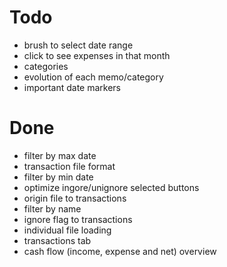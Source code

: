 # Todo

- brush to select date range
- click to see expenses in that month
- categories
- evolution of each memo/category
- important date markers
# Done

- filter by max date
- transaction file format
- filter by min date
- optimize ingore/unignore selected buttons
- origin file to transactions
- filter by name
- ignore flag to transactions
- individual file loading
- transactions tab
- cash flow (income, expense and net) overview